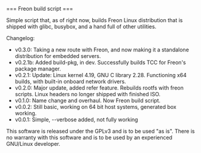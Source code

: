 === Freon build script ===

Simple script that, as of right now, builds Freon Linux distribution that is shipped with glibc, busybox, and a hand full of other utilities.

Changelog:
 * v0.3.0: Taking a new route with Freon, and now making it a standalone distribution for embedded servers.
 * v0.2.1b: Added build-pkg, in dev. Successfully builds TCC for Freon's package manager.
 * v0.2.1: Update: Linux kernel 4.19, GNU C library 2.28. Functioning x64 builds, with built-in onboard network drivers.
 * v0.2.0: Major update, added refer feature. Rebuilds rootfs with freon scripts. Linux headers no longer shipped with finished ISO.
 * v0.1.0: Name change and overhaul. Now Freon build script.
 * v0.0.2: Still basic, working on 64 bit host systems, generated box working.
 * v0.0.1: Simple, --verbose added, not fully working

This software is released under the GPLv3 and is to be used "as is". There is no warranty with this software and is to be used by an experienced GNU/Linux developer.
